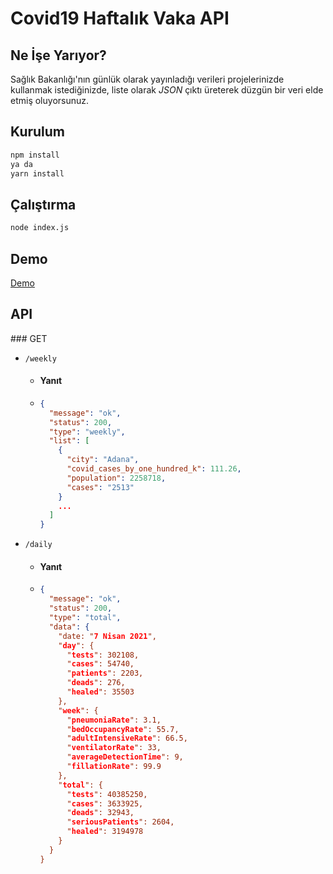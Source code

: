 # Covid19 Haftalık Vaka API

## Ne İşe Yarıyor?

Sağlık Bakanlığı'nın günlük olarak yayınladığı verileri projelerinizde kullanmak istediğinizde, liste olarak _JSON_ çıktı üreterek düzgün bir veri elde etmiş oluyorsunuz.

## Kurulum

```bash
npm install
ya da
yarn install
```

## Çalıştırma

```bash
node index.js
```

## Demo

<a href="https://vakalar.herokuapp.com/weekly">Demo</a>

## API

### GET

- `/weekly`

  - #### Yanıt

  - ```json
    {
      "message": "ok",
      "status": 200,
      "type": "weekly",
      "list": [
        {
          "city": "Adana",
          "covid_cases_by_one_hundred_k": 111.26,
          "population": 2258718,
          "cases": "2513"
        }
        ...
      ]
    }
    ```

- `/daily`

  - #### Yanıt

  - ```json
    {
      "message": "ok",
      "status": 200,
      "type": "total",
      "data": {
        "date: "7 Nisan 2021",
        "day": {
          "tests": 302108,
          "cases": 54740,
          "patients": 2203,
          "deads": 276,
          "healed": 35503
        },
        "week": {
          "pneumoniaRate": 3.1,
          "bedOccupancyRate": 55.7,
          "adultIntensiveRate": 66.5,
          "ventilatorRate": 33,
          "averageDetectionTime": 9,
          "fillationRate": 99.9
        },
        "total": {
          "tests": 40385250,
          "cases": 3633925,
          "deads": 32943,
          "seriousPatients": 2604,
          "healed": 3194978
        }
      }
    }
    ```
